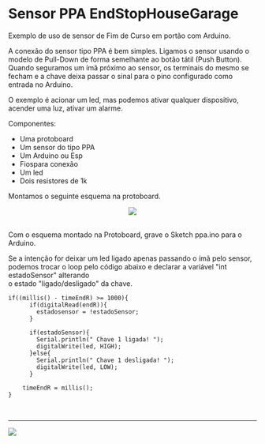 # Sensor PPA EndStopHouseGarage
Exemplo de uso de sensor de Fim de Curso em portão com Arduino.


A conexão do sensor tipo PPA é bem simples. Ligamos o sensor usando o modelo de Pull-Down de forma semelhante ao botão tátil (Push Button). Quando seguramos um ímã próximo ao sensor, os terminais do mesmo se fecham e a chave deixa passar o sinal para o pino configurado como entrada no Arduino.

O exemplo é acionar um led, mas podemos ativar qualquer dispositivo, acender uma luz, ativar um alarme.

Componentes:

+ Uma protoboard 
+ Um sensor do tipo PPA 
+ Um Arduino ou Esp
+ Fiospara conexão
+ Um led 
+ Dois resistores de 1k 

Montamos o seguinte esquema na protoboard.
<div align="center">
  <img src="https://user-images.githubusercontent.com/46107950/170777415-3b223caa-990a-4288-b40d-d99cc64c8402.png" />
</div>
<br/> 

Com o esquema montado na Protoboard, grave o Sketch ppa.ino para o Arduino.

Se a intenção for deixar um led ligado apenas passando o ímã pelo sensor,<br> 
podemos trocar o loop pelo código abaixo e declarar a variável "int estadoSensor" alterando<br>
o estado "ligado/desligado" da chave.

~~~
if((millis() - timeEndR) >= 1000){
      if(digitalRead(endR)){ 
        estadosensor = !estadoSensor; 
      }
      
      if(estadoSensor){
        Serial.println(" Chave 1 ligada! "); 
        digitalWrite(led, HIGH);
      }else{
        Serial.println(" Chave 1 desligada! "); 
        digitalWrite(led, LOW);
      }

    timeEndR = millis();  
}
~~~

<br><hr>
<div align="left">
  <img src="https://licensebuttons.net/l/zero/1.0/80x15.png" />
</div>
<br/> 

